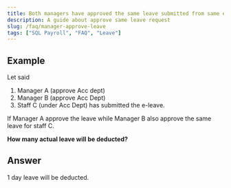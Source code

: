 ```yaml
---
title: Both managers have approved the same leave submitted from same employee. How many leave will be taken?
description: A guide about approve same leave request
slug: /faq/manager-approve-leave
tags: ["SQL Payroll", "FAQ", "Leave"]
---
```


## Example

Let said

1. Manager A (approve Acc dept)
2. Manager B (approve Acc Dept)
3. Staff C (under Acc Dept) has submitted the e-leave.

If Manager A approve the leave while Manager B also approve the same leave for staff C.

**How many actual leave will be deducted?**


## Answer

1 day leave will be deducted.